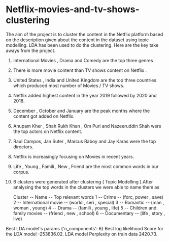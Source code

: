 # Netflix-movies-and-tv-shows-clustering
The aim of the project is to cluster the content in the Netflix platform based on the description given about the content in the dataset using topic modelling. LDA has been used to do the clustering.
Here are the key take aways from the project.
1. International Movies , Drama and Comedy are the top three genres

2. There is more movie content than TV shows content on Netflix .

3. United States , India and United Kingdom are the top three countries which produced most number of Movies / TV shows.

4. Netflix added highest content in the year 2019 followed by 2020 and 2018.

5. December , October and January are the peak months where the content got added on Netflix.

6. Anupam Kher , Shah Rukh Khan , Om Puri and Nazeeruddin Shah were the top actors on Netflix content.

7. Raul Campos, Jan Suter , Marcus Raboy and Jay Karas were the top directors.

8. Netflix is increasingly focusing on Movies in recent years.

9. Life , Young , Famili , New , Friend are the most common words in our corpus.

10. 6 clusters were generated after clustering ( Topic Modelling ).After analysing the top words in the clusters we were able to name them as 

      Cluster  --  Name   --               	         Top relevant words
         1    --       Crime    --                                  (forc, power , save)
         2    --       International movie  -- 	          (world , seri , special)
         3    --       Romantic      --  	          (man , woman , young)
         4    --       Drama     --                                (famili , young , life)
         5    --       Children and family movies   -- (friend , new , school)
         6    --       Documentary  --                        (life , story , live)

 Best LDA model's params {'n_components': 6}
 Best log likelihood Score for the LDA model -253836.02.
 LDA model Perplexity on train data 2420.73.

